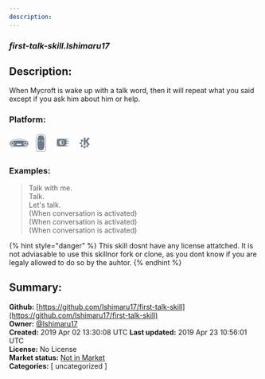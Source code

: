 ```yaml
---
description: 
---
```


### _first-talk-skill.Ishimaru17_  
## Description:  
When Mycroft is wake up with a talk word, then it will repeat what you said except if you ask him about him or help.  
  
### Platform:  
 ![Mark I](../.gitbook/assets/mark-1-icon.png)  ![Mark II](../.gitbook/assets/mark-2-icon.png)  ![Picroft](../.gitbook/assets/picroft-icon.png)  ![plasmoid](../.gitbook/assets/kde.png)   
### Examples:  
> Talk with me.  
> Talk.  
> Let's talk.  
> (When conversation is activated)  
> (When conversation is activated)  
> (When conversation is activated)  
  
{% hint style="danger" %}
This skill dosnt have any license attatched. It is not adviasable to use this skillnor fork or clone, as you dont know if you are legaly allowed to do so by the auhtor.
{% endhint %}
  
## Summary:  
**Github:** [https://github.com/Ishimaru17/first-talk-skill](https://github.com/Ishimaru17/first-talk-skill)  
**Owner:** [@Ishimaru17](https://github.com/Ishimaru17)  
**Created:** 2019 Apr 02 13:30:08 UTC  **Last updated:** 2019 Apr 23 10:56:01 UTC  
**License:** No License  
**Market status:** [Not in Market](https://market.mycroft.ai/skill/)  
**Categories:** [ uncategorized ]   
